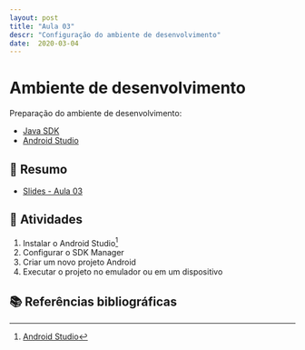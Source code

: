 ```yaml
---
layout: post
title: "Aula 03"
descr: "Configuração do ambiente de desenvolvimento"
date:  2020-03-04
---
```


# Ambiente de desenvolvimento

Preparação do ambiente de desenvolvimento:

- [Java SDK](http://www.oracle.com/technetwork/pt/java/javase/downloads/index.html)
- [Android Studio](https://developer.android.com/studio)

## :newspaper: Resumo

- [Slides - Aula 03](https://github.com/chaua/programacao-mobile/blob/master/Aulas/Aula03%20-%20Ambiente%20de%20desenvolvimento.pdf)

## :pencil: Atividades

1. Instalar o Android Studio[^1]
2. Configurar o SDK Manager
3. Criar um novo projeto Android
4. Executar o projeto no emulador ou em um dispositivo

## :books: Referências bibliográficas

[^1]: [Android Studio](https://developer.android.com/studio/intro)
[^2]: [Workflow de desenvolvimento](https://developer.android.com/studio/workflow?hl=en)